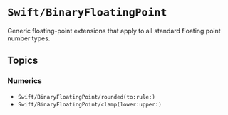 # ``Swift/BinaryFloatingPoint``

Generic floating-point extensions that apply to all standard 
floating point number types.

## Topics

### Numerics
- ``Swift/BinaryFloatingPoint/rounded(to:rule:)``
- ``Swift/BinaryFloatingPoint/clamp(lower:upper:)``
